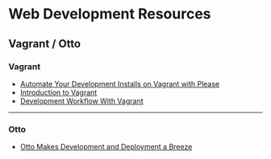 # Web Development Resources

## Vagrant / Otto

### Vagrant

  * [Automate Your Development Installs on Vagrant with Please](https://scotch.io/bar-talk/automate-your-development-installs-on-vagrant-with-please)
  * [Introduction to Vagrant](http://code.tutsplus.com/tutorials/introduction-to-vagrant--cms-25917)
  * [Development Workflow With Vagrant](https://paulund.co.uk/development-workflow-vagrant)

---

### Otto

  * [Otto Makes Development and Deployment a Breeze](http://www.sitepoint.com/otto-makes-development-and-deployment-a-breeze/)
